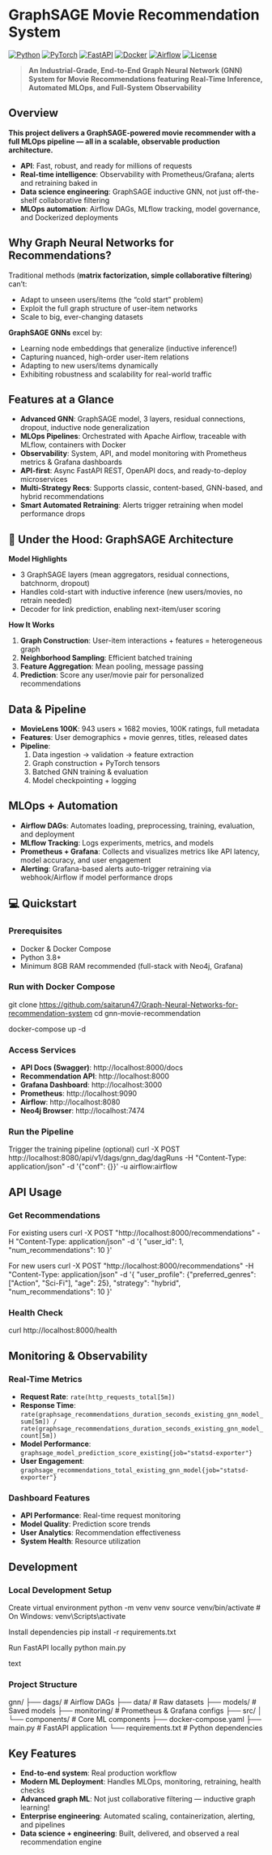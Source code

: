 # GraphSAGE Movie Recommendation System

[![Python](https://img.shields.io/badge/Python-3.8+-blue.svg)](https://www.python.org/downloads/)
[![PyTorch](https://img.shields.io/badge/PyTorch-2.0+-red.svg)](https://pytorch.org/)
[![FastAPI](https://img.shields.io/badge/FastAPI-0.100+-green.svg)](https://fastapi.tiangolo.com/)
[![Docker](https://img.shields.io/badge/Docker-20.10+-blue.svg)](https://www.docker.com/)
[![Airflow](https://img.shields.io/badge/Airflow-2.7+-orange.svg)](https://airflow.apache.org/)
[![License](https://img.shields.io/badge/License-MIT-yellow.svg)](https://opensource.org/licenses/MIT)

> **An Industrial-Grade, End-to-End Graph Neural Network (GNN) System for Movie Recommendations featuring Real-Time Inference, Automated MLOps, and Full-System Observability**

## Overview

**This project delivers a GraphSAGE-powered movie recommender with a full MLOps pipeline — all in a scalable, observable production architecture.**

- **API**: Fast, robust, and ready for millions of requests  
- **Real-time intelligence**: Observability with Prometheus/Grafana; alerts and retraining baked in  
- **Data science engineering**: GraphSAGE inductive GNN, not just off-the-shelf collaborative filtering  
- **MLOps automation**: Airflow DAGs, MLflow tracking, model governance, and Dockerized deployments  

## Why Graph Neural Networks for Recommendations?

Traditional methods (**matrix factorization, simple collaborative filtering**) can’t:  
- Adapt to unseen users/items (the “cold start” problem)  
- Exploit the full graph structure of user-item networks  
- Scale to big, ever-changing datasets  

**GraphSAGE GNNs** excel by:  
- Learning node embeddings that generalize (inductive inference!)  
- Capturing nuanced, high-order user-item relations  
- Adapting to new users/items dynamically  
- Exhibiting robustness and scalability for real-world traffic  

## Features at a Glance

- **Advanced GNN**: GraphSAGE model, 3 layers, residual connections, dropout, inductive node generalization  
- **MLOps Pipelines**: Orchestrated with Apache Airflow, traceable with MLflow, containers with Docker  
- **Observability**: System, API, and model monitoring with Prometheus metrics & Grafana dashboards  
- **API-first**: Async FastAPI REST, OpenAPI docs, and ready-to-deploy microservices  
- **Multi-Strategy Recs**: Supports classic, content-based, GNN-based, and hybrid recommendations  
- **Smart Automated Retraining**: Alerts trigger retraining when model performance drops  

## 🧠 Under the Hood: GraphSAGE Architecture

**Model Highlights**  
- 3 GraphSAGE layers (mean aggregators, residual connections, batchnorm, dropout)  
- Handles cold-start with inductive inference (new users/movies, no retrain needed)  
- Decoder for link prediction, enabling next-item/user scoring  

**How It Works**  
1. **Graph Construction**: User-item interactions + features = heterogeneous graph  
2. **Neighborhood Sampling**: Efficient batched training  
3. **Feature Aggregation**: Mean pooling, message passing  
4. **Prediction**: Score any user/movie pair for personalized recommendations  

## Data & Pipeline

- **MovieLens 100K**: 943 users × 1682 movies, 100K ratings, full metadata  
- **Features**: User demographics + movie genres, titles, released dates  
- **Pipeline**:  
    1. Data ingestion → validation → feature extraction  
    2. Graph construction + PyTorch tensors  
    3. Batched GNN training & evaluation  
    4. Model checkpointing + logging  

## MLOps + Automation

- **Airflow DAGs**: Automates loading, preprocessing, training, evaluation, and deployment  
- **MLflow Tracking**: Logs experiments, metrics, and models  
- **Prometheus + Grafana**: Collects and visualizes metrics like API latency, model accuracy, and user engagement  
- **Alerting**: Grafana-based alerts auto-trigger retraining via webhook/Airflow if model performance drops  

## 💻 Quickstart

### Prerequisites
- Docker & Docker Compose  
- Python 3.8+  
- Minimum 8GB RAM recommended (full-stack with Neo4j, Grafana)  

### Run with Docker Compose

git clone https://github.com/saitarun47/Graph-Neural-Networks-for-recommendation-system
cd gnn-movie-recommendation

docker-compose up -d


### Access Services

- **API Docs (Swagger)**: http://localhost:8000/docs  
- **Recommendation API**: http://localhost:8000  
- **Grafana Dashboard**: http://localhost:3000 
- **Prometheus**: http://localhost:9090  
- **Airflow**: http://localhost:8080 
- **Neo4j Browser**: http://localhost:7474  


### Run the Pipeline

Trigger the training pipeline (optional)
curl -X POST http://localhost:8080/api/v1/dags/gnn_dag/dagRuns
-H "Content-Type: application/json"
-d '{"conf": {}}'
-u airflow:airflow

## API Usage

### Get Recommendations

For existing users
curl -X POST "http://localhost:8000/recommendations"
-H "Content-Type: application/json"
-d '{
"user_id": 1,
"num_recommendations": 10
}'

For new users
curl -X POST "http://localhost:8000/recommendations"
-H "Content-Type: application/json"
-d '{
"user_profile": {"preferred_genres": ["Action", "Sci-Fi"], "age": 25},
"strategy": "hybrid",
"num_recommendations": 10
}'

### Health Check
curl http://localhost:8000/health

## Monitoring & Observability

### Real-Time Metrics
- **Request Rate**: `rate(http_requests_total[5m])`  
- **Response Time**: `rate(graphsage_recommendations_duration_seconds_existing_gnn_model_sum[5m]) / rate(graphsage_recommendations_duration_seconds_existing_gnn_model_count[5m])`  
- **Model Performance**: `graphsage_model_prediction_score_existing{job="statsd-exporter"}`  
- **User Engagement**: `graphsage_recommendations_total_existing_gnn_model{job="statsd-exporter"}`  

### Dashboard Features
- **API Performance**: Real-time request monitoring  
- **Model Quality**: Prediction score trends  
- **User Analytics**: Recommendation effectiveness  
- **System Health**: Resource utilization  

## Development

### Local Development Setup
Create virtual environment
python -m venv venv
source venv/bin/activate # On Windows: venv\Scripts\activate

Install dependencies
pip install -r requirements.txt

Run FastAPI locally
python main.py

text

### Project Structure

gnn/
├── dags/ # Airflow DAGs
├── data/ # Raw datasets
├── models/ # Saved models
├── monitoring/ # Prometheus & Grafana configs
├── src/
│ └── components/ # Core ML components
├── docker-compose.yaml
├── main.py # FastAPI application
└── requirements.txt # Python dependencies


## Key Features

- **End-to-end system**: Real production workflow
- **Modern ML Deployment**: Handles MLOps, monitoring, retraining, health checks  
- **Advanced graph ML**: Not just collaborative filtering — inductive graph learning!  
- **Enterprise engineering**: Automated scaling, containerization, alerting, and pipelines  
- **Data science + engineering**: Built, delivered, and observed a real recommendation engine  


